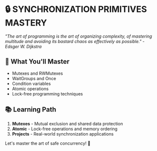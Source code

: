 # 🔒 SYNCHRONIZATION PRIMITIVES MASTERY
*"The art of programming is the art of organizing complexity, of mastering multitude and avoiding its bastard chaos as effectively as possible." - Edsger W. Dijkstra*

## 🎯 What You'll Master
- Mutexes and RWMutexes
- WaitGroups and Once
- Condition variables
- Atomic operations
- Lock-free programming techniques

## 📚 Learning Path
1. **Mutexes** - Mutual exclusion and shared data protection
2. **Atomic** - Lock-free operations and memory ordering
3. **Projects** - Real-world synchronization applications

Let's master the art of safe concurrency! 🚀
